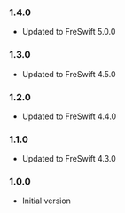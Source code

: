 ### 1.4.0
- Updated to FreSwift 5.0.0

### 1.3.0
- Updated to FreSwift 4.5.0

### 1.2.0
- Updated to FreSwift 4.4.0

### 1.1.0
- Updated to FreSwift 4.3.0

### 1.0.0
- Initial version

